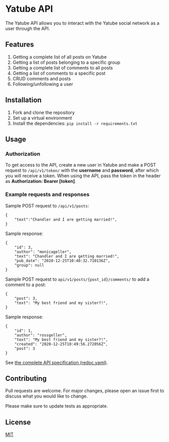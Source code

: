 # Yatube API

The Yatube API allows you to interact with the Yatube social network as a user through the API.

## Features

1. Getting a complete list of all posts on Yatube
2. Getting a list of posts belonging to a specific group
3. Getting a complete list of comments to all posts
4. Getting a list of comments to a specific post
5. CRUD comments and posts
6. Following/unfollowing a user

## Installation

1. Fork and clone the repository
2. Set up a virtual environment
3. Install the dependencies: `pip install -r requirements.txt`

## Usage

### Authorization

To get access to the API, create a new user in Yatube and make a POST request to `/api/v1/token/` with the **username** and **password**, after which you will receive a token. When using the API, pass the token in the header as **Authorization: Bearer [token]**.

### Example requests and responses

Sample POST request to `/api/v1/posts`:

```
{
    "text":"Chandler and I are getting married!",
}
```

Sample response:

```
{
    "id": 3,
    "author": "monicageller",
    "text": "Chandler and I are getting married!",
    "pub_date": "2020-12-25T10:40:32.710136Z",
    "group": null
}
```

Sample POST request to `api/v1/posts/{post_id}/comments/` to add a comment to a post:

```
{
    "post": 3,
    "text": "My best friend and my sister?!",
}
```

Sample response:

```
{
    "id": 1,
    "author": "rossgeller",
    "text": "My best friend and my sister?!",
    "created": "2020-12-25T10:49:56.272056Z",
    "post": 3
}
```

See [the complete API specification (redoc.yaml)](https://github.com/RodinGolodin/api_final_yatube/blob/master/static/redoc.yaml).

## Contributing

Pull requests are welcome. For major changes, please open an issue first to discuss what you would like to change.

Please make sure to update tests as appropriate.

## License

[MIT](https://choosealicense.com/licenses/mit/)
